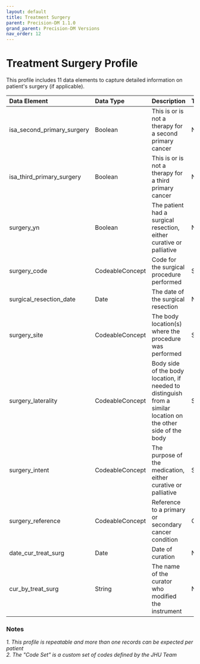 ```yaml
---
layout: default
title: Treatment Surgery
parent: Precision-DM 1.1.0
grand_parent: Precision-DM Versions
nav_order: 12
---
```


# Treatment Surgery Profile

This profile includes 11 data elements to capture detailed information on patient's surgery (if applicable).


| Data Element | Data Type     | Description | Terminology| Required
|:-------------|:--------------|:------------|:--------|:--------|
isa_second_primary_surgery|Boolean|This is or is not a therapy for a second primary cancer|N/A|Required
isa_third_primary_surgery|Boolean|This is or is not a therapy for a third primary cancer|N/A|Required
surgery_yn|Boolean|The patient had a surgical resection, either curative or palliative|N/A|Required
surgery_code|CodeableConcept|Code for the surgical procedure performed|SNOMED CT|Required if known
surgical_resection_date|Date|The date of the surgical resection|N/A|Required if known
surgery_site|CodeableConcept|The body location(s) where the procedure was performed|SNOMED CT|Required
surgery_laterality|CodeableConcept|Body side of the body location, if needed to distinguish from a similar location on the other side of the body|SNOMED CT|Required
surgery_intent|CodeableConcept|The purpose of the medication, either curative or palliative|SNOMED CT|Required if known
surgery_reference|CodeableConcept|Reference to a primary or secondary cancer condition|Code Set|Required if known
date_cur_treat_surg|Date|Date of curation|N/A|Required if known
cur_by_treat_surg|String|The name of the curator who modified the instrument|N/A|Required if known


### Notes
<em>1. This profile is repeatable and more than one records can be expected per patient</em>\
<em>2. The "Code Set" is a custom set of codes defined by the JHU Team</em>